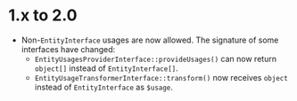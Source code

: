 1.x to 2.0
==========

*   Non-`EntityInterface` usages are now allowed. The signature of some interfaces have changed: 
    *   `EntityUsagesProviderInterface::provideUsages()` can now return `object[]` instead of `EntityInterface[]`.
    *   `EntityUsageTransformerInterface::transform()` now receives `object` instead of `EntityInterface` as `$usage`.
